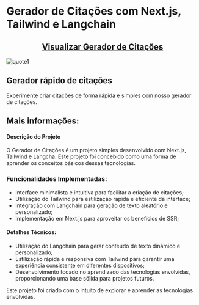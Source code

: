# Gerador de Citações com Next.js, Tailwind e Langchain

<h2 align="center"><a href="https://quote-generator-ai.vercel.app/" target="_blank">Visualizar Gerador de Citações</a></h2>

![quote1](https://github.com/iagoluancj/quoteGeneratorAI/assets/86308522/95485a0e-becb-4dfd-8359-27c62872def3)

## Gerador rápido de citações
Experimente criar citações de forma rápida e simples com nosso gerador de citações.

## Mais informações:
#### Descrição do Projeto
O Gerador de Citações é um projeto simples desenvolvido com Next.js, Tailwind e Langcha. Este projeto foi concebido como uma forma de aprender os conceitos básicos dessas tecnologias.

### Funcionalidades Implementadas:
- Interface minimalista e intuitiva para facilitar a criação de citações;
- Utilização do Tailwind para estilização rápida e eficiente da interface;
- Integração com Langchain para geração de texto aleatório e personalizado;
- Implementação em Next.js para aproveitar os benefícios de SSR;

#### Detalhes Técnicos:
- Utilização do Langchain para gerar conteúdo de texto dinâmico e personalizado;
- Estilização rápida e responsiva com Tailwind para garantir uma experiência consistente em diferentes dispositivos;
- Desenvolvimento focado no aprendizado das tecnologias envolvidas, proporcionando uma base sólida para projetos futuros.

Este projeto foi criado com o intuito de explorar e aprender as tecnologias envolvidas.
